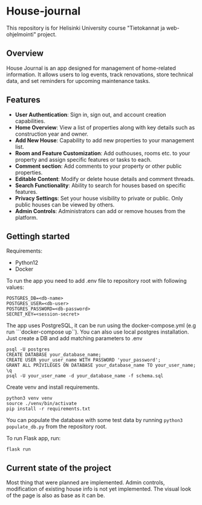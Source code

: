 # House-journal
This repository is for Helisinki University course "Tietokannat ja web-ohjelmointi" project.

## Overview
House Journal is an app designed for management of home-related information. It allows users to log events, track renovations, store technical data, and set reminders for upcoming maintenance tasks.

## Features

- **User Authentication**: Sign in, sign out, and account creation capabilities.
- **Home Overview**: View a list of properties along with key details such as construction year and owner.
- **Add New House**: Capability to add new properties to your management list.
- **Room and Feature Customization**: Add outhouses, rooms etc. to your property and assign specific features or tasks to each.
- **Comment section**: Add comments to your property or other public properties.
- **Editable Content**: Modify or delete house details and comment threads.
- **Search Functionality**: Ability to search for houses based on specific features.
- **Privacy Settings**: Set your house visibility to private or public. Only public houses can be viewed by others.
- **Admin Controls**: Administrators can add or remove houses from the platform.


## Gettingh started
Requirements:
- Python12
- Docker

To run the app you need to add .env file to repository root with following values:
```
POSTGRES_DB=<db-name>
POSTGRES_USER=<db-user>
POSTGRES_PASSWORD=<db-password>
SECRET_KEY=<session-secret>
```

The app uses PostgreSQL, it can be run using the docker-compose.yml (e.g run ```docker-compose up``).
You can also use local postgres installation. Just create a DB and add matching parameters to .env

```
psql -U postgres
CREATE DATABASE your_database_name;
CREATE USER your_user_name WITH PASSWORD 'your_password';
GRANT ALL PRIVILEGES ON DATABASE your_database_name TO your_user_name;
\q
psql -U your_user_name -d your_database_name -f schema.sql
```

Create venv and install requirements. 
```
python3 venv venv 
source ./venv/bin/activate
pip install -r requirements.txt
```

You can populate the database with some test data by running ```python3 populate_db.py``` from the repository root.

To run Flask app, run:
```
flask run
```

## Current state of the project
Most thing that were planned are implemented. Admin controls, modification of existing house info is not yet implemented.
The visual look of the page is also as base as it can be.